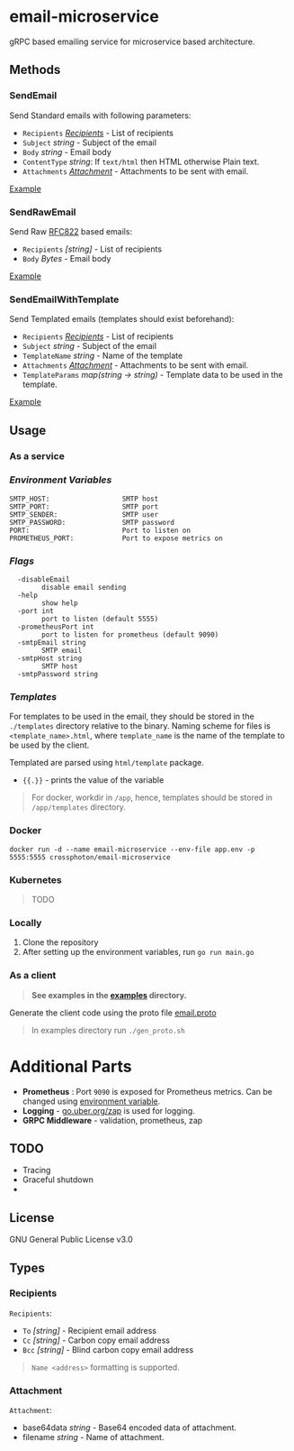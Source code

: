 # email-microservice
gRPC based emailing service for microservice based architecture.

## Methods
### **SendEmail**

Send Standard emails with following parameters:
- `Recipients` *[Recipients](#recipients)* - List of recipients
- `Subject` *string* - Subject of the email
- `Body` *string* - Email body
- `ContentType` *string*: If `text/html` then HTML otherwise Plain text.
- `Attachments` *[Attachment](#attachment)* - Attachments to be sent with email.

[Example](./examples/Std.go)
### **SendRawEmail**

Send Raw [RFC822](https://www.w3.org/Protocols/rfc822/) based emails:
- `Recipients` *[string]* - List of recipients
- `Body` *Bytes* - Email body

[Example](./examples/Raw.go)

### **SendEmailWithTemplate**

Send Templated emails (templates should exist beforehand):
- `Recipients` *[Recipients](#recipients)* - List of recipients
- `Subject` *string* - Subject of the email
- `TemplateName` *string* - Name of the template
- `Attachments` *[Attachment](#attachment)* - Attachments to be sent with email.
- `TemplateParams` *map(string  -> string)* - Template data to be used in the template.

[Example](./examples/Template.go)

## Usage

### **As a service**

### *Environment Variables*
```
SMTP_HOST:                  SMTP host
SMTP_PORT:                  SMTP port
SMTP_SENDER:                SMTP user
SMTP_PASSWORD:              SMTP password
PORT:                       Port to listen on
PROMETHEUS_PORT:            Port to expose metrics on
```

### *Flags*
```
  -disableEmail
        disable email sending
  -help
        show help
  -port int
        port to listen (default 5555)
  -prometheusPort int
        port to listen for prometheus (default 9090)
  -smtpEmail string
        SMTP email
  -smtpHost string
        SMTP host
  -smtpPassword string
```

### *Templates*
For templates to be used in the email, they should be stored in the `./templates` directory relative to the binary. Naming scheme for files is `<template_name>.html`, where `template_name` is the name of the template to be used by the client.

Templated are parsed using `html/template` package.
- `{{.}}` - prints the value of the variable

> For docker, workdir in `/app`, hence, templates should be stored in `/app/templates` directory.

### Docker
```
docker run -d --name email-microservice --env-file app.env -p 5555:5555 crossphoton/email-microservice
```

### Kubernetes

> TODO

### Locally
1. Clone the repository
2. After setting up the environment variables, run `go run main.go`


### **As a client**

> **See examples in the [examples](./examples/) directory.**

Generate the client code using the proto file [email.proto](./email.proto)

> In examples directory run `./gen_proto.sh`

# Additional Parts

- **Prometheus** : Port `9090` is exposed for Prometheus metrics. Can be changed using [environment variable](#server-environment-variables).
- **Logging** - [go.uber.org/zap](go.uber.org/zap) is used for logging.
- **GRPC Middleware** - validation, prometheus, zap

## TODO
- Tracing
- Graceful shutdown
- 

## License

GNU General Public License v3.0


## Types

### Recipients
`Recipients`:
 - `To` *[string]* - Recipient email address
 - `Cc` *[string]* - Carbon copy email address
 - `Bcc` *[string]* - Blind carbon copy email address

> `Name <address>` formatting is supported.

### Attachment
`Attachment`:
  - base64data *string* - Base64 encoded data of attachment.
  - filename *string* - Name of attachment.

<!-- ## Dependencies

- [simple-email-service](https://github.com/xhit/go-simple-mail)
- [gRPC](https://google.golang.org/grpc)
- [protobuf](https://google.golang.org/protobuf)
- [prometheus](https://github.com/prometheus/client_golang)
- [go-grpc-prometheus](https://github.com/grpc-ecosystem/go-grpc-prometheus) -->
